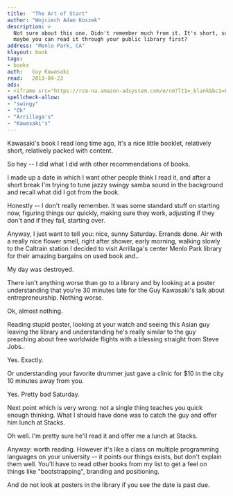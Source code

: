 ```yaml
---
title:	"The Art of Start"
author: "Wojciech Adam Koszek"
description: >
  Not sure about this one. Didn't remember much from it. It's short, so
  maybe you can read it through your public library first?
address: "Menlo Park, CA"
klayout: book
tags:
- books
auth:	Guy Kawasaki
read:	2013-04-23
ads:
- <iframe src="https://rcm-na.amazon-adsystem.com/e/cm?lt1=_blank&bc1=FFFFFF&IS2=1&npa=1&bg1=FFFFFF&fc1=000000&lc1=FF0000&t=wkoszek08-20&o=1&p=8&l=as4&m=amazon&f=ifr&ref=ss_til&asins=1591840562" style="width:120px;height:240px;" scrolling="no" marginwidth="0" marginheight="0" frameborder="0"></iframe>
spellcheck-allow:
- "swingy"
- "Ok"
- "Arrillaga's"
- "Kawasaki's"
---
```


Kawasaki's book I read long time ago, It's a nice little booklet, relatively
short, relatively packed with content.

So hey -- I did what I did with other recommendations of books.

I made up a date in which I want other people think I read it, and after a
short break I'm trying to tune jazzy swingy samba sound in the background
and recall what did I got from the book.

Honestly -- I don't really remember. It was some standard stuff on starting
now, figuring things our quickly, making sure they work, adjusting if they
don't and if they fail, starting over.

Anyway, I just want to tell you: nice, sunny Saturday. Errands done. Air
with a really nice flower smell, right after shower, early morning,
walking slowly to the Caltrain station I decided to visit Arrillaga's center
Menlo Park library for their amazing bargains on used book and..

My day was destroyed.

There isn't anything worse than go to a library and by looking at a poster
understanding that you're 30 minutes late for the Guy Kawasaki's talk about
entrepreneurship. Nothing worse.

Ok, almost nothing.

Reading stupid poster, looking at your watch and seeing this Asian guy
leaving the library and understanding he's really similar to the guy
preaching about free worldwide flights with a blessing straight from Steve
Jobs..

Yes. Exactly.

Or understanding your favorite drummer just gave a clinic for $10 in the
city 10 minutes away from you.

Yes. Pretty bad Saturday.

Next point which is very wrong: not a single thing teaches you quick
enough thinking. What I should have done was to catch the guy and offer him
lunch at Stacks.

Oh well. I'm pretty sure he'll read it and offer me a lunch at Stacks.

Anyway: worth reading. However it's like a class on multiple programming
languages on your university -- it points our things exists, but don't
explain them well. You'll have to read other books from my list to get a
feel on things like "bootstrapping", branding and positioning.

And do not look at posters in the library if you see the date is past due.
